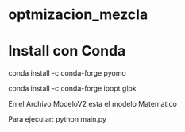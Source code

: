 # optmizacion_mezcla
# Install con Conda
conda install -c conda-forge pyomo

conda install -c conda-forge ipopt glpk

En el Archivo ModeloV2 esta el modelo Matematico

Para ejecutar:
python main.py